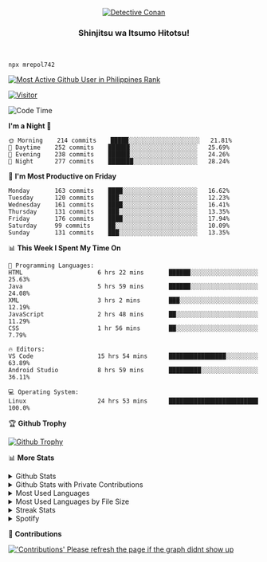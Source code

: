 <p align="center">
<a href="https://mrepol742.github.io">
  <img alt="Detective Conan" src="https://mrepol742-gif-randomizer.vercel.app/api" /> 
  </a> 
  <h3 align="center">Shinjitsu wa Itsumo Hitotsu!</h3>
</p>
<br>

~~~
npx mrepol742
~~~
 
[![Most Active Github User in Philippines Rank](https://enibdhv97zm33sz.m.pipedream.net)](https://mrepol742.github.io)

[![Visitor](https://visitor-badge.glitch.me/badge?page_id=mrepol742)](https:/mrepol742.github.io)

[comment]: <> (This is a automated generated Data from github action workflow)
[comment]: <> (START OF GENERATED DATA)

<!--START_SECTION:waka-->
![Code Time](http://img.shields.io/badge/Code%20Time-421%20hrs%205%20mins-blue)

**I'm a Night 🦉** 

```text
🌞 Morning    214 commits    █████░░░░░░░░░░░░░░░░░░░░   21.81% 
🌆 Daytime    252 commits    ██████░░░░░░░░░░░░░░░░░░░   25.69% 
🌃 Evening    238 commits    ██████░░░░░░░░░░░░░░░░░░░   24.26% 
🌙 Night      277 commits    ███████░░░░░░░░░░░░░░░░░░   28.24%

```
📅 **I'm Most Productive on Friday** 

```text
Monday       163 commits    ████░░░░░░░░░░░░░░░░░░░░░   16.62% 
Tuesday      120 commits    ███░░░░░░░░░░░░░░░░░░░░░░   12.23% 
Wednesday    161 commits    ████░░░░░░░░░░░░░░░░░░░░░   16.41% 
Thursday     131 commits    ███░░░░░░░░░░░░░░░░░░░░░░   13.35% 
Friday       176 commits    ████░░░░░░░░░░░░░░░░░░░░░   17.94% 
Saturday     99 commits     ██░░░░░░░░░░░░░░░░░░░░░░░   10.09% 
Sunday       131 commits    ███░░░░░░░░░░░░░░░░░░░░░░   13.35%

```


📊 **This Week I Spent My Time On** 

```text
💬 Programming Languages: 
HTML                     6 hrs 22 mins       ██████░░░░░░░░░░░░░░░░░░░   25.63% 
Java                     5 hrs 59 mins       ██████░░░░░░░░░░░░░░░░░░░   24.08% 
XML                      3 hrs 2 mins        ███░░░░░░░░░░░░░░░░░░░░░░   12.19% 
JavaScript               2 hrs 48 mins       ██░░░░░░░░░░░░░░░░░░░░░░░   11.29% 
CSS                      1 hr 56 mins        ██░░░░░░░░░░░░░░░░░░░░░░░   7.79%

🔥 Editors: 
VS Code                  15 hrs 54 mins      ████████████████░░░░░░░░░   63.89% 
Android Studio           8 hrs 59 mins       █████████░░░░░░░░░░░░░░░░   36.11%

💻 Operating System: 
Linux                    24 hrs 53 mins      █████████████████████████   100.0%

```


<!--END_SECTION:waka-->

[comment]: <> (END OF GENERATED DATA)

<p>

🏆 **Github Trophy**
  
<a href="https://mrepol742.github.io">
<img alt="Github Trophy" src="https://github-profile-trophy.vercel.app/?username=mrepol742&theme=gruvbox">
</a>
</p>

<p>

📊 **More Stats**
  
<details>
  <summary>Github Stats</summary>
  <br>
  <a href="https://mrepol742.github.io">
  <img alt="Github Stats" src="https://github-readme-stats.vercel.app/api?username=mrepol742&show_icons=true&count_private=true&theme=gruvbox">
</a>  
  
</details> 
  
  <details>
  <summary>Github Stats with Private Contributions</summary>
  <br>
 <a href="https://mrepol742.github.io">
<img alt="Github Stats with Private Contributions" src="https://mrepol742.github.io/github-stats/generated/overview.svg">
</a>
</details>
  
<details>
  <summary>Most Used Languages</summary>
  <br>
 <a href="https://mrepol742.github.io">
<img alt="Most Used Languages" src="https://github-readme-stats.vercel.app/api/top-langs/?username=mrepol742&layout=compact&include_all_commits=true&&count_private=true&langs_count=20&theme=gruvbox">
</a>
</details>

 <details>
  <summary>Most Used Languages by File Size</summary>
  <br>
 <a href="https://mrepol742.github.io">
<img alt="Most Used Languages by File Size" src="https://mrepol742.github.io/github-stats/generated/languages.svg">
</a>
</details>

<details>
  <summary>Streak Stats</summary>
  <br>
<a href="https://mrepol742.github.io">
<img alt="'Streak Stats' Please refresh the page if the stats didnt show up" src="https://mrepol742-streak-stats.herokuapp.com/?user=mrepol742&theme=gruvbox">
</a>
</p>
</details>
<details>
  <summary>Spotify</summary>
  <br>
<a href="https://mrepol742.github.io">
<img alt="Spotify" src="https://spotify-recently-played-readme.vercel.app/api?user=7xx9e7hwq1qyown0m4ut78pcz&count=10&unique=true">
</a>
</p>
</details>


📜 **Contributions**
  
<a href="https://mrepol742.github.io">
<img alt="'Contributions' Please refresh the page if the graph didnt show up" src="https://mrepol742-activity-graph.herokuapp.com/graph?username=mrepol742&theme=github&hide_border=true">
</a>
</p>
